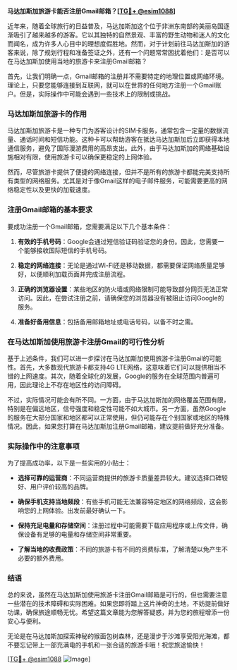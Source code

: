 **马达加斯加旅游卡能否注册Gmail邮箱？[[TG💪+ @esim1088](https://t.me/s/esim1088)]**

近年来，随着全球旅行的日益普及，马达加斯加这个位于非洲东南部的美丽岛国逐渐吸引了越来越多的游客。它以其独特的自然景观、丰富的野生动物和迷人的文化而闻名，成为许多人心目中的理想度假胜地。然而，对于计划前往马达加斯加的游客来说，除了规划行程和准备签证之外，还有一个问题常常困扰着他们：是否可以在马达加斯加使用当地的旅游卡来注册Gmail邮箱？

首先，让我们明确一点，Gmail邮箱的注册并不需要特定的地理位置或网络环境。理论上，只要您能够连接到互联网，就可以在世界的任何地方注册一个Gmail账户。但是，实际操作中可能会遇到一些技术上的限制或挑战。

### 马达加斯加旅游卡的作用

马达加斯加旅游卡是一种专门为游客设计的SIM卡服务，通常包含一定量的数据流量、通话时间和短信功能。这种卡可以帮助游客在抵达马达加斯加后立即获得本地通信服务，避免了国际漫游费用的高昂支出。此外，由于马达加斯加的网络基础设施相对有限，使用旅游卡可以确保更稳定的上网体验。

然而，尽管旅游卡提供了便捷的网络连接，但并不是所有的旅游卡都能完美支持所有类型的网络服务。尤其是对于像Gmail这样的电子邮件服务，可能需要更高的网络稳定性以及更快的加载速度。

### 注册Gmail邮箱的基本要求

要成功注册一个Gmail邮箱，您需要满足以下几个基本条件：

1. **有效的手机号码**：Google会通过短信验证码验证您的身份。因此，您需要一个能够接收国际短信的手机号码。
   
2. **稳定的网络连接**：无论是通过Wi-Fi还是移动数据，都需要保证网络质量足够好，以便顺利加载页面并完成注册流程。

3. **正确的浏览器设置**：某些地区的防火墙或网络限制可能导致部分网页无法正常访问。因此，在尝试注册之前，请确保您的浏览器没有被阻止访问Google的服务。

4. **准备好备用信息**：包括备用邮箱地址或电话号码，以备不时之需。

### 在马达加斯加使用旅游卡注册Gmail的可行性分析

基于上述条件，我们可以进一步探讨在马达加斯加使用旅游卡注册Gmail的可能性。首先，大多数现代旅游卡都支持4G LTE网络，这意味着它们可以提供相当不错的上网速度。其次，随着全球化的发展，Google的服务在全球范围内普遍可用，因此理论上不存在地区性的访问障碍。

不过，实际情况可能会有所不同。一方面，由于马达加斯加的网络覆盖范围有限，特别是在偏远地区，信号强度和稳定性可能不如大城市。另一方面，虽然Google的服务在大部分国家和地区都可以正常使用，但仍可能存在个别国家或地区的特殊情况。因此，如果您打算在马达加斯加注册Gmail邮箱，建议提前做好充分准备。

### 实际操作中的注意事项

为了提高成功率，以下是一些实用的小贴士：

- **选择可靠的运营商**：不同运营商提供的旅游卡质量差异较大。建议选择口碑较好、用户评价较高的品牌。
  
- **确保手机支持当地频段**：有些手机可能无法兼容特定地区的网络频段，这会影响您的上网体验。出发前最好确认一下。

- **保持充足电量和存储空间**：注册过程中可能需要下载应用程序或上传文件，确保设备有足够的电量和存储空间非常重要。

- **了解当地的收费政策**：不同的旅游卡有不同的资费标准，了解清楚以免产生不必要的额外费用。

### 结语

总的来说，虽然在马达加斯加使用旅游卡注册Gmail邮箱是可行的，但也需要注意一些潜在的技术障碍和实际困难。如果您即将踏上这片神奇的土地，不妨提前做好功课，确保旅途顺畅无忧。希望这篇文章能为您解答疑惑，并为您的旅程增添一份安心与便利。

无论是在马达加斯加探索神秘的猴面包树森林，还是漫步于沙滩享受阳光海滩，都不要忘记带上一部充满电的手机和一张合适的旅游卡哦！祝您旅途愉快！

[[TG💪+ @esim1088](https://t.me/s/esim1088) ![Image](https://i.postimg.cc/4NQfJmqS/Snipaste-2025-05-13-00-14-12.png)]